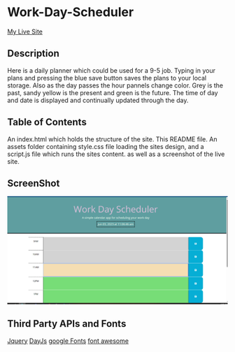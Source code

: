 # Work-Day-Scheduler

[My Live Site](https://teelsam.github.io/Work-Day-Scheduler/)

## Description

Here is a daily planner which could be used for a 9-5 job. Typing in your plans and pressing the blue save button saves the plans to your local storage. Also as the day passes the hour pannels change color. Grey is the past, sandy yellow is the present and green is the future. The time of day and date is displayed and continually updated through the day.

## Table of Contents

An index.html which holds the structure of the site.
This README file.
An assets folder containing style.css file loading the sites design, and a script.js file which runs the sites content.
as well as a screenshot of the live site.

## ScreenShot

![site](./assets/ScreenShot.png)

## Third Party APIs and Fonts

[Jquery](https://api.jquery.com/)
[DayJs](https://day.js.org/en/)
[google Fonts](https://fonts.google.com/)
[font awesome](https://fontawesome.com)
